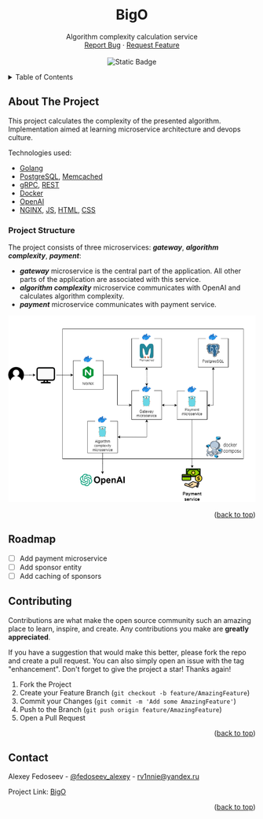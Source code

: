 <a name="readme-top"></a>
<!-- PROJECT LOGO -->
<br />
<div align="center">
<h1 align="center">BigO</h1>
    <p align="center">
        Algorithm complexity calculation service
        <br />
        <a href="https://github.com/rvinnie/bigO/issues">Report Bug</a>
        ·
        <a href="https://github.com/rvinnie/bigO/issues">Request Feature</a>
        <br />
        <br />
        <img alt="Static Badge" src="https://img.shields.io/badge/Go-v1.20-EEEEEE?logo=go&logoColor=white&labelColor=00ADD8">
    </p>
</div>

<!-- TABLE OF CONTENTS -->
<details>
  <summary>Table of Contents</summary>
  <ol>
    <li><a href="#about-the-project">About The Project</a>
      <ul>
        <li><a href="#project-structure">Project Structure</a></li>
      </ul>
    </li>
    <li><a href="#roadmap">Roadmap</a></li>
    <li><a href="#contributing">Contributing</a></li>
    <li><a href="#contact">Contact</a></li>
  </ol>
</details>

<!-- ABOUT THE PROJECT -->
## About The Project

This project calculates the complexity of the presented algorithm. Implementation aimed at learning microservice architecture and devops culture.

Technologies used:
* [Golang](https://go.dev/)
* [PostgreSQL](https://www.postgresql.org/), [Memcached](https://memcached.org/)
* [gRPC](https://grpc.io/), [REST](https://ru.wikipedia.org/wiki/REST)
* [Docker](https://www.docker.com/)
* [OpenAI](https://openai.com/)
* [NGINX](https://nginx.org/), [JS](https://developer.mozilla.org/en-US/docs/Web/JavaScript), [HTML](https://developer.mozilla.org/en-US/docs/Web/HTML), [CSS](https://developer.mozilla.org/en-US/docs/Web/CSS)

<!-- PROJECT STRUCTURE -->
### Project Structure
The project consists of three microservices: ***gateway***, ***algorithm complexity***, ***payment***:
- ***gateway*** microservice is the central part of the application. All other parts of the application are associated with this service.
- ***algorithm complexity*** microservice communicates with OpenAI and calculates algorithm complexity.
- ***payment*** microservice communicates with payment service.

<img src="images/diagram.png" alt="diagram">
<p align="right">(<a href="#readme-top">back to top</a>)</p>

<!-- ROADMAP -->
## Roadmap

- [ ] Add payment microservice
- [ ] Add sponsor entity
- [ ] Add caching of sponsors

<!-- CONTRIBUTING -->
## Contributing

Contributions are what make the open source community such an amazing place to learn, inspire, and create. Any contributions you make are **greatly appreciated**.

If you have a suggestion that would make this better, please fork the repo and create a pull request. You can also simply open an issue with the tag "enhancement".
Don't forget to give the project a star! Thanks again!

1. Fork the Project
2. Create your Feature Branch (`git checkout -b feature/AmazingFeature`)
3. Commit your Changes (`git commit -m 'Add some AmazingFeature'`)
4. Push to the Branch (`git push origin feature/AmazingFeature`)
5. Open a Pull Request

<p align="right">(<a href="#readme-top">back to top</a>)</p>

<!-- CONTACT -->
## Contact

Alexey Fedoseev - [@fedoseev_alexey](https://t.me/fedoseev_alexey) - rv1nnie@yandex.ru

Project Link: [BigO](https://github.com/rvinnie/bigO)

<p align="right">(<a href="#readme-top">back to top</a>)</p>
